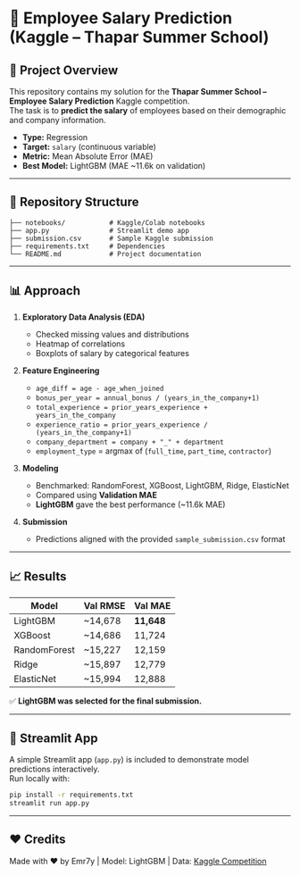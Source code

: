 
# 🧠 Employee Salary Prediction (Kaggle – Thapar Summer School)

## 📌 Project Overview
This repository contains my solution for the **Thapar Summer School – Employee Salary Prediction** Kaggle competition.  
The task is to **predict the salary** of employees based on their demographic and company information.  

- **Type:** Regression  
- **Target:** `salary` (continuous variable)  
- **Metric:** Mean Absolute Error (MAE)  
- **Best Model:** LightGBM (MAE ~11.6k on validation)  

---

## 📂 Repository Structure
```
├── notebooks/           # Kaggle/Colab notebooks
├── app.py               # Streamlit demo app
├── submission.csv       # Sample Kaggle submission
├── requirements.txt     # Dependencies
└── README.md            # Project documentation
```

---

## 📊 Approach
1. **Exploratory Data Analysis (EDA)**
   - Checked missing values and distributions  
   - Heatmap of correlations  
   - Boxplots of salary by categorical features  

2. **Feature Engineering**
   - `age_diff = age - age_when_joined`  
   - `bonus_per_year = annual_bonus / (years_in_the_company+1)`  
   - `total_experience = prior_years_experience + years_in_the_company`  
   - `experience_ratio = prior_years_experience / (years_in_the_company+1)`  
   - `company_department = company + "_" + department`  
   - `employment_type` = argmax of (`full_time`, `part_time`, `contractor`)  

3. **Modeling**
   - Benchmarked: RandomForest, XGBoost, LightGBM, Ridge, ElasticNet  
   - Compared using **Validation MAE**  
   - **LightGBM** gave the best performance (~11.6k MAE)  

4. **Submission**
   - Predictions aligned with the provided `sample_submission.csv` format  

---

## 📈 Results
| Model       | Val RMSE   | Val MAE   |
|-------------|------------|-----------|
| LightGBM    | ~14,678    | **11,648** |
| XGBoost     | ~14,686    | 11,724    |
| RandomForest| ~15,227    | 12,159    |
| Ridge       | ~15,897    | 12,779    |
| ElasticNet  | ~15,994    | 12,888    |

✅ **LightGBM was selected for the final submission.**

---

## 🚀 Streamlit App
A simple Streamlit app (`app.py`) is included to demonstrate model predictions interactively.  
Run locally with:

```bash
pip install -r requirements.txt
streamlit run app.py
```

---

## ❤️ Credits
Made with ❤️ by Emr7y | Model: LightGBM | Data: [Kaggle Competition](https://www.kaggle.com/competitions/thapar-summer-school-employee-salary-prediction)
